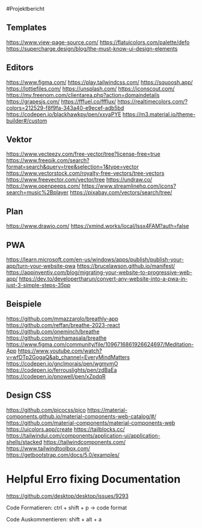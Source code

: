 #Projektbericht 
## Templates
https://www.view-page-source.com/
https://flatuicolors.com/palette/defo
https://supercharge.design/blog/the-must-know-ui-design-elements

## Editors
https://www.figma.com/
https://play.tailwindcss.com/
https://squoosh.app/
https://lottiefiles.com/
https://unsplash.com/
https://iconscout.com/
https://my.freenom.com/clientarea.php?action=domaindetails
https://grapesjs.com/
https://fffuel.co/ffflux/
https://realtimecolors.com/?colors=212529-f8f9fa-343a40-e9ecef-adb5bd
https://codepen.io/blackhawkpy/pen/xxyaPYE
https://m3.material.io/theme-builder#/custom

## Vektor
https://www.vecteezy.com/free-vector/tree?license-free=true
https://www.freepik.com/search?format=search&query=tree&selection=1&type=vector
https://www.vectorstock.com/royalty-free-vectors/tree-vectors
https://www.freevector.com/vector/tree
https://undraw.co/
https://www.openpeeps.com/
https://www.streamlinehq.com/icons?search=music%2Bplayer
https://pixabay.com/vectors/search/tree/

## Plan
https://www.drawio.com/
https://xmind.works/local/lssx4FAM?auth=false

## PWA
https://learn.microsoft.com/en-us/windows/apps/publish/publish-your-app/turn-your-website-pwa
https://brucelawson.github.io/manifest/
https://appinventiv.com/blog/migrating-your-website-to-progressive-web-app/
https://dev.to/developertharun/convert-any-website-into-a-pwa-in-just-3-simple-steps-35pp


## Beispiele
https://github.com/mmazzarolo/breathly-app
https://github.com/reffan/breathe-2023-react
https://github.com/oneminch/breathe
https://github.com/mirhamasala/breathe
https://www.figma.com/community/file/1096716861926624697/Meditation-App
https://www.youtube.com/watch?v=wfDTp2GogaQ&ab_channel=EveryMindMatters
https://codepen.io/gnclmorais/pen/wgmvmO
https://codepen.io/ferrouslights/pen/zdBaEa
https://codepen.io/pnowell/pen/xZpdqR

## Design CSS
https://github.com/picocss/pico
https://material-components.github.io/material-components-web-catalog/#/
https://github.com/material-components/material-components-web
https://uicolors.app/create
https://tailblocks.cc/
https://tailwindui.com/components/application-ui/application-shells/stacked
https://tailwindcomponents.com/
https://www.tailwindtoolbox.com/
https://getbootstrap.com/docs/5.0/examples/

# Helpful Erro fixing Documentation
https://github.com/desktop/desktop/issues/9293

Code Formatieren:
ctrl + shift + p -> code format

Code Auskommentieren:
shift + alt + a
